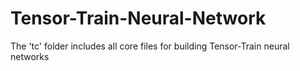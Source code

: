 # Tensor-Train-Neural-Network

The 'tc' folder includes all core files for building Tensor-Train neural networks


